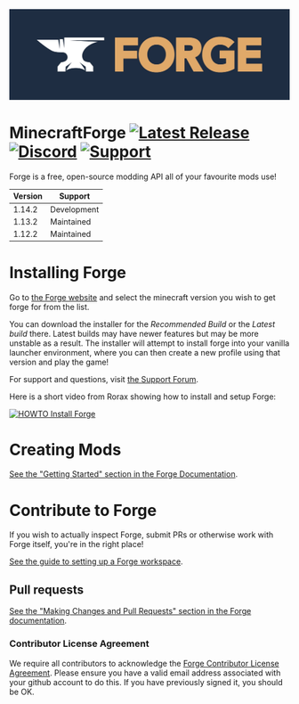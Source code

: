 <img src="docs/assets/forge-banner.jpeg">

MinecraftForge [![Latest Release](https://img.shields.io/maven-metadata/v/https/files.minecraftforge.net/maven/net/minecraftforge/forge/maven-metadata.xml.svg?label=latest)](https://files.minecraftforge.net) [![Discord](https://img.shields.io/discord/313125603924639766.svg?color=%237289da&label=discord&logo=discord&logoColor=%237289da)](https://discord.gg/UvedJ9m) [![Support](https://img.shields.io/badge/patreon-support-orange.svg)](https://www.patreon.com/LexManos)
=============
Forge is a free, open-source modding API all of your favourite mods use!

| Version  | Support |
| ------------- | ------------- |
| 1.14.2  | Development  |
| 1.13.2  | Maintained  |
| 1.12.2  | Maintained  |

# Installing Forge

Go to [the Forge website](http://files.minecraftforge.net)
 and select the minecraft version you wish to get forge for from the list.

You can download the installer for the *Recommended Build* or the
 *Latest build* there. Latest builds may have newer features but may be
 more unstable as a result. The installer will attempt to install forge
 into your vanilla launcher environment, where you can then create a new
 profile using that version and play the game!
 
For support and questions, visit [the Support Forum](http://www.minecraftforge.net/forum/forum/18-support-bug-reports/).

Here is a short video from Rorax showing how to install and setup Forge:

[![HOWTO Install Forge](https://img.youtube.com/vi/lB3ArN_-3Oc/0.jpg)](https://www.youtube.com/watch?v=lB3ArN_-3Oc)

# Creating Mods

[See the "Getting Started" section in the Forge Documentation](http://mcforge.readthedocs.io/en/latest/gettingstarted/).

# Contribute to Forge

If you wish to actually inspect Forge, submit PRs or otherwise work
 with Forge itself, you're in the right place!
 
 [See the guide to setting up a Forge workspace](http://mcforge.readthedocs.io/en/latest/forgedev/).

## Pull requests

[See the "Making Changes and Pull Requests" section in the Forge documentation](http://mcforge.readthedocs.io/en/latest/forgedev/#making-changes-and-pull-requests).

### Contributor License Agreement
We require all contributors to acknowledge the [Forge Contributor
 License Agreement](https://cla-assistant.io/MinecraftForge/MinecraftForge). Please ensure you have a valid email address
 associated with your github account to do this. If you have previously
 signed it, you should be OK.
